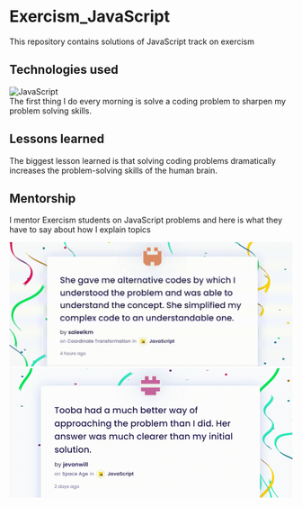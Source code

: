 # Exercism_JavaScript

This repository contains solutions of JavaScript track on exercism

## Technologies used

![JavaScript](https://img.shields.io/badge/JS-%20JavaScript%20-green) \
The first thing I do every morning is solve a coding problem to sharpen my problem solving skills.

## Lessons learned
The biggest lesson learned is that solving coding problems dramatically increases the problem-solving skills of the human brain. 

## Mentorship
I mentor Exercism students on JavaScript problems and here is what they have to say about how I explain topics 

![](https://github.com/ToobaJamal/Exercism_JavaScript/blob/main/exercism_testimonial.gif) \
![](https://github.com/ToobaJamal/Exercism_JavaScript/blob/main/testimonial1.gif)
